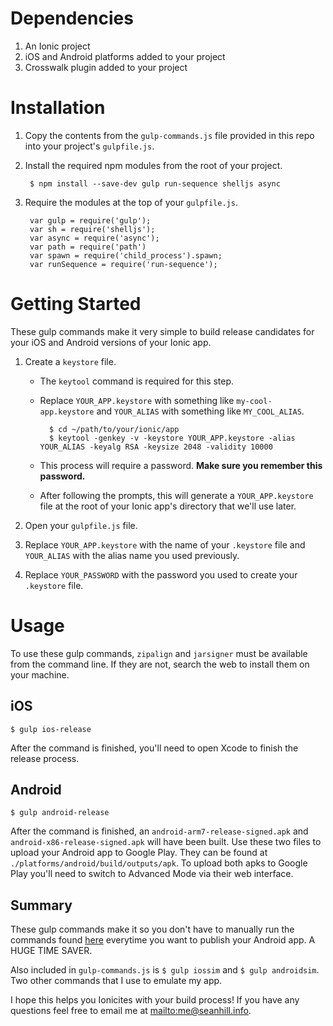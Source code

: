 # Dependencies

1. An Ionic project
2. iOS and Android platforms added to your project
3. Crosswalk plugin added to your project 

# Installation

1. Copy the contents from the `gulp-commands.js` file provided in this repo into your project's `gulpfile.js`.
2. Install the required npm modules from the root of your project.

		$ npm install --save-dev gulp run-sequence shelljs async
	
3. Require the modules at the top of your `gulpfile.js`.

		var gulp = require('gulp');
		var sh = require('shelljs');
		var async = require('async');
		var path = require('path')
		var spawn = require('child_process').spawn;
		var runSequence = require('run-sequence');

# Getting Started

These gulp commands make it very simple to build release candidates for your iOS and Android versions of your Ionic app. 

1. Create a `keystore` file. 
	* The `keytool` command is required for this step.
	* Replace `YOUR_APP.keystore` with something like `my-cool-app.keystore` and `YOUR_ALIAS` with something like `MY_COOL_ALIAS`. 

			$ cd ~/path/to/your/ionic/app
			$ keytool -genkey -v -keystore YOUR_APP.keystore -alias YOUR_ALIAS -keyalg RSA -keysize 2048 -validity 10000

	* This process will require a password. **Make sure you remember this password.** 
	* After following the prompts, this will generate a `YOUR_APP.keystore` file at the root of your Ionic app's directory that we'll use later.

2. Open your `gulpfile.js` file.
3. Replace `YOUR_APP.keystore` with the name of your `.keystore` file and `YOUR_ALIAS` with the alias name you used previously. 
3. Replace `YOUR_PASSWORD` with the password you used to create your `.keystore` file.

# Usage

To use these gulp commands, `zipalign` and `jarsigner` must be available from the command line. If they are not, search the web to install them on your machine.

## iOS

	$ gulp ios-release
	
After the command is finished, you'll need to open Xcode to finish the release process.

## Android
	
	$ gulp android-release
	
After the command is finished, an `android-arm7-release-signed.apk` and `android-x86-release-signed.apk` will have been built. Use these two files to upload your Android app to Google Play. They can be found at `./platforms/android/build/outputs/apk`. To upload both apks to Google Play you'll need to switch to Advanced Mode via their web interface.

## Summary

These gulp commands make it so you don't have to manually run the commands found [here](http://ionicframework.com/docs/guide/publishing.html) everytime you want to publish your Android app. A HUGE TIME SAVER.

Also included in `gulp-commands.js` is `$ gulp iossim` and `$ gulp androidsim`. Two other commands that I use to emulate my app.

I hope this helps you Ionicites with your build process! If you have any questions feel free to email me at <mailto:me@seanhill.info>.



